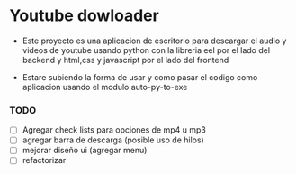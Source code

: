 # Youtube dowloader

* Este proyecto es una aplicacion de escritorio para descargar el audio y videos de youtube usando python con la libreria eel por el lado del backend y html,css y javascript por el lado del frontend

* Estare subiendo la forma de usar y como pasar el codigo como aplicacion usando el modulo auto-py-to-exe

### TODO

- [ ] Agregar check lists para opciones de mp4 u mp3
- [ ] agregar barra de descarga (posible uso de hilos)
- [ ] mejorar diseño ui (agregar menu)
- [ ] refactorizar
